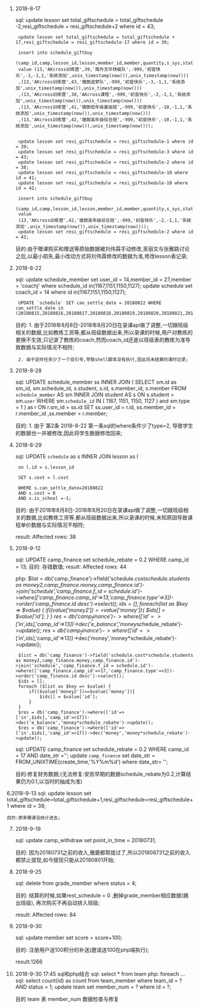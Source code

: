 


1. 2018-8-17

	sql:
		update lesson set total_giftschedule = total_giftschedule -2,resi_giftschedule = resi_giftschedule+2 where id = 43;
		
		update lesson set total_giftschedule = total_giftschedule + 17,resi_giftschedule = resi_giftschedule-17 where id = 39;

		insert into schedule_giftbuy 
		(camp_id,camp,lesson_id,lesson,member_id,member,quantity,s_sys,status,remarks,create_time,update_time) 
		value (13,'AKcross训练营',39,'南外文华快艇队',-999,'初音快乐',-1,-1,1,'系统添加',unix_timestamp(now()),unix_timestamp(now()))
		,(13,'AKcross训练营',43,'塘朗追梦队',-999,'初音快乐',-3,-1,1,'系统添加',unix_timestamp(now()),unix_timestamp(now()))
		,(13,'AKcross训练营',38,'AKcross课程',-999,'初音快乐',-2,-1,1,'系统添加',unix_timestamp(now()),unix_timestamp(now()))
		,(13,'AKcross训练营',41,'塘朗低年级基础班',-999,'初音快乐',-10,-1,1,'系统添加',unix_timestamp(now()),unix_timestamp(now()))
		,(13,'AKcross训练营',42,'塘朗高年级综合班',-999,'初音快乐',-10,-1,1,'系统添加',unix_timestamp(now()),unix_timestamp(now()));


		update lesson set resi_giftschedule = resi_giftschedule-1 where id = 39;
		update lesson set resi_giftschedule = resi_giftschedule-3 where id = 43;
		update lesson set resi_giftschedule = resi_giftschedule-2 where id = 38;
		update lesson set resi_giftschedule = resi_giftschedule-10 where id = 41;
		update lesson set resi_giftschedule = resi_giftschedule-10 where id = 42;

		insert into schedule_giftbuy 
		(camp_id,camp,lesson_id,lesson,member_id,member,quantity,s_sys,status,remarks,create_time,update_time) 
		value 
		(13,'AKcross训练营',42,'塘朗高年级综合班',-999,'初音快乐',-2,-1,1,'系统添加',unix_timestamp(now()),unix_timestamp(now()));
		update lesson set resi_giftschedule = resi_giftschedule-2 where id = 42;

	目的:由于赠课购买和赠送等原始数据被刘伟霖手动修改,吴丽文与张雅路讨论之后,以最小损失,最小改动方式将刘伟霖修改的数据为准,修改lesson表记录;



2. 2018-8-22

	sql:
		update schedule_member set user_id = 14,member_id = 27,member = 'coachj' where schedule_id in(1167,1151,1150,1127);
		update schedule set coach_id = 14 where id in(1167,1151,1150,1127);

		UPDATE `schedule` SET can_settle_date = 20180822 WHERE can_settle_date in (20180815,20180816,20180817,20180818,20180819,20180820,20180821,20180822);

	目的: 
		1. 由于2018年8月8日-2018年8月20日在录课api做了调整,一切跟班级相关的数据,比如教练工资等,都从班级数据出来,所以录课的时候,用户对教练的更换不生效,只记录了教练的coach,然而coach_id还是以班级表的教练为准导致数据与实际情况不相符;

		2. 由于定时任务少了一个双引号,导致shell脚本没有执行,因此将未结算的课时记录;




3. 2018-8-28

	sql: 
		UPDATE schedule_member  ss 
		INNER JOIN
		(
			 SELECT
			 sm.id as sm_id,
				sm.schedule_id,
				s.student,
				s.id,
				s.member_id,
				s.member 
				FROM
					`schedule_member` AS sm
					INNER JOIN student AS s ON s.student = sm.`user` 
				WHERE
					sm.`schedule_id` IN ( 1167, 1151, 1150, 1127 ) and sm.type = 1
			) as r ON r.sm_id = ss.id
		SET ss.user_id = r.id, ss.member_id = r.member_id ,ss.member = r.member;

	目的: 
		1. 由于 第2条 2018-8-22 第一条sql的where条件少了type=2, 导致学生的数据也一并被修改,因此将学生数据修改回来;

		


4. 2018-8-29

	sql:
		UPDATE `schedule` as s INNER JOIN lesson as l 

		on l.id = s.lesson_id

		SET s.cost = l.cost

		WHERE s.can_settle_date=20180822
		AND s.cost = 0
		AND s.is_school =-1;

	目的: 
		由于2018年8月8日-2018年8月20日在录课api做了调整,一切跟班级相关的数据,比如教练工资等,都从班级数据出来,所以录课的时候,未知原因导致课程单价数据与实际情况不相符;

	result:
		Affected rows: 38



5. 2018-9-12

	sql:
		UPDATE camp_finance set schedule_rebate = 0.2 WHERE camp_id = 13;
	目的:
		存错数值;
	result:	
		Affected rows: 44


	php:
		$list = db('camp_finance')->field('schedule.cost*schedule.students as money2,camp_finance.money,camp_finance.id')->join('schedule','camp_finance.f_id = schedule.id')->where(['camp_finance.camp_id'=>13,'camp_finance.type'=>3])->order('camp_finance.id desc')->select();
        $ids = [];
        foreach ($list as $key => $value) {
            if(($value['money2'])==$value['money']){
                $ids[] = $value['id'];
            }
        }
        $res = db('camp_finance')->where(['id'=>['in',$ids],'camp_id'=>13])->dec('e_balance','money*schedule_rebate')->update();
        $res = db('camp_finance')->where(['id'=>['in',$ids],'camp_id'=>13])->dec('money','money*schedule_rebate')->update();

        $list = db('camp_finance')->field('schedule.cost*schedule.students as money2,camp_finance.money,camp_finance.id')->join('schedule','camp_finance.f_id = schedule.id')->where(['camp_finance.camp_id'=>17,'camp_finance.type'=>3])->order('camp_finance.id desc')->select();
        $ids = [];
        foreach ($list as $key => $value) {
            if(($value['money2'])==$value['money']){
                $ids[] = $value['id'];
            }
        }
        $res = db('camp_finance')->where(['id'=>['in',$ids],'camp_id'=>17])->dec('e_balance','money*schedule_rebate')->update();
        $res = db('camp_finance')->where(['id'=>['in',$ids],'camp_id'=>17])->dec('money','money*schedule_rebate')->update();


    sql:
    	UPDATE camp_finance set schedule_rebate = 0.2 WHERE camp_id = 17 AND date_str ='';
    	update `camp_finance` set date_str = FROM_UNIXTIME(create_time,'%Y%m%d') where date_str= '';

    目的:修复财务数据;(无法修复:安凯早期的数据schedule_rebate为0.2,计算结果仍为0.1,以当时的抽成为准)



6.2018-9-13
	sql:
		update lesson set total_giftschedule=total_giftschedule+1,resi_giftschedule=resi_giftschedule+1 where id = 38;

	目的:原来赠课没统计进去;





7. 2018-9-19
	
	sql:
		update camp_withdraw set point_in_time = 20180731;

	目的:
		因为20180731之前的收入,雅鹿都帮提过了,所以201808731之前的收入都禁止提现,如今提现只能从20180801开始;




8. 2018-9-25

	sql:
		delete from grade_member where status = 4;

	目的:
		结算的时候,如果rest_schedule = 0 ,删掉grade_member相应数据(踢出班级), 再次购买不再自动排入班级;

	result:
		Affected rows: 84


9. 2018-9-30

	sql:
		update member set score = score+100;

	目的:
		注册用户送100积分的补送(邀请送100在php端执行);

	result:1266

10. 2018-9-30 17:45
	sql和php结合
	sql:
		select * from team
	php:
		foreach ...
			sql:
				select count(id) as count from team_member where team_id = ? AND status = 1;
				update team set member_num = ? where id = ?;

	目的
	team 表 member_num 数据检查与修复

